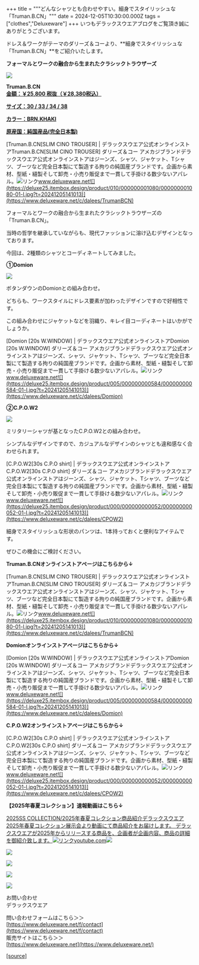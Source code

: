 +++
title = """どんなシャツとも合わせやすい。細身でスタイリッシュな「Truman.B.CN」"""
date = 2024-12-05T10:30:00.000Z
tags = ["clothes","Deluxeware"]
+++
いつもデラックスウエアブログをご覧頂き誠にありがとうございます。

ドレス＆ワークがテーマのダリーズ＆コーより、**細身でスタイリッシュな「Truman.B.CN」**をご紹介いたします。

**フォーマルとワークの融合から生まれたクラシックトラウザーズ**

[![](https://stat.ameba.jp/user_images/20241205/18/deluxeware/f9/ff/j/o0800080015518071757.jpg)](https://stat.ameba.jp/user_images/20241205/18/deluxeware/f9/ff/j/o0800080015518071757.jpg)

**Truman.B.CN**  
**[金額：￥25,800 税抜（￥28,380税込）](https://www.deluxeware.net/c/dalees/TrumanBCN)**

**[サイズ：30 / 33 / 34 / 38](https://www.deluxeware.net/c/dalees/TrumanBCN)**

**[カラー：BRN.KHAKI](https://www.deluxeware.net/c/dalees/TrumanBCN)**

**[原産国：純国産品(完全日本製)](https://www.deluxeware.net/c/dalees/TrumanBCN)**

[Truman.B.CN\[SLIM CINO TROUSER\] | デラックスウエア公式オンラインストアTruman.B.CN\[SLIM CINO TROUSER\] ダリーズ＆コー アメカジブランドデラックスウエア公式オンラインストアはジーンズ、シャツ、ジャケット、Tシャツ、ブーツなど完全日本製にて製造する拘りの純国産ブランドです。企画から素材、型紙・縫製そして卸売・小売り販促まで一貫して手掛ける数少ないアパレル。![リンク](https://c.stat100.ameba.jp/ameblo/symbols/v3.20.0/svg/gray/editor_link.svg)www.deluxeware.net![](https://deluxe25.itembox.design/product/010/000000001080/000000001080-01-l.jpg?t=20241205141013)](https://www.deluxeware.net/c/dalees/TrumanBCN)

フォーマルとワークの融合から生まれたクラシックトラウザーズの「Truman.B.CN」。

当時の哲学を継承していながらも、現代ファッションに溶け込むデザインとなっております。

今回は、2種類のシャツとコーディネートしてみました。

**①Domion**

[![](https://stat.ameba.jp/user_images/20241205/18/deluxeware/3e/ca/j/o0800080015518074844.jpg)](https://stat.ameba.jp/user_images/20241205/18/deluxeware/3e/ca/j/o0800080015518074844.jpg)

ボタンダウンのDomionとの組み合わせ。

どちらも、ワークスタイルにドレス要素が加わったデザインですので好相性です。

この組み合わせにジャケットなどを羽織り、キレイ目コーディネートはいかがでしょうか。

[Domion \[20s W.WINDOW\] | デラックスウエア公式オンラインストアDomion \[20s W.WINDOW\] ダリーズ＆コー アメカジブランドデラックスウエア公式オンラインストアはジーンズ、シャツ、ジャケット、Tシャツ、ブーツなど完全日本製にて製造する拘りの純国産ブランドです。企画から素材、型紙・縫製そして卸売・小売り販促まで一貫して手掛ける数少ないアパレル。![リンク](https://c.stat100.ameba.jp/ameblo/symbols/v3.20.0/svg/gray/editor_link.svg)www.deluxeware.net![](https://deluxe25.itembox.design/product/005/000000000584/000000000584-01-l.jpg?t=20241205141013)](https://www.deluxeware.net/c/dalees/Domion)

**②C.P.O.W2**

[![](https://stat.ameba.jp/user_images/20241205/18/deluxeware/8d/13/j/o0800080015518071217.jpg)](https://stat.ameba.jp/user_images/20241205/18/deluxeware/8d/13/j/o0800080015518071217.jpg)

ミリタリーシャツが基となったC.P.O.W2との組み合わせ。

シンプルなデザインですので、カジュアルなデザインのシャツとも違和感なく合わせられます。

[C.P.O.W2\[30s C.P.O shirt\] | デラックスウエア公式オンラインストアC.P.O.W2\[30s C.P.O shirt\] ダリーズ＆コー アメカジブランドデラックスウエア公式オンラインストアはジーンズ、シャツ、ジャケット、Tシャツ、ブーツなど完全日本製にて製造する拘りの純国産ブランドです。企画から素材、型紙・縫製そして卸売・小売り販促まで一貫して手掛ける数少ないアパレル。![リンク](https://c.stat100.ameba.jp/ameblo/symbols/v3.20.0/svg/gray/editor_link.svg)www.deluxeware.net![](https://deluxe25.itembox.design/product/000/000000000052/000000000052-01-l.jpg?t=20241205141013)](https://www.deluxeware.net/c/dalees/CPOW2)

細身でスタイリッシュな形状のパンツは、1本持っておくと便利なアイテムです。

ぜひこの機会にご検討ください。

**Truman.B.CNオンラインストアページはこちらから↓**

[Truman.B.CN\[SLIM CINO TROUSER\] | デラックスウエア公式オンラインストアTruman.B.CN\[SLIM CINO TROUSER\] ダリーズ＆コー アメカジブランドデラックスウエア公式オンラインストアはジーンズ、シャツ、ジャケット、Tシャツ、ブーツなど完全日本製にて製造する拘りの純国産ブランドです。企画から素材、型紙・縫製そして卸売・小売り販促まで一貫して手掛ける数少ないアパレル。![リンク](https://c.stat100.ameba.jp/ameblo/symbols/v3.20.0/svg/gray/editor_link.svg)www.deluxeware.net![](https://deluxe25.itembox.design/product/010/000000001080/000000001080-01-l.jpg?t=20241205141013)](https://www.deluxeware.net/c/dalees/TrumanBCN)

**Domionオンラインストアページはこちらから↓**

[Domion \[20s W.WINDOW\] | デラックスウエア公式オンラインストアDomion \[20s W.WINDOW\] ダリーズ＆コー アメカジブランドデラックスウエア公式オンラインストアはジーンズ、シャツ、ジャケット、Tシャツ、ブーツなど完全日本製にて製造する拘りの純国産ブランドです。企画から素材、型紙・縫製そして卸売・小売り販促まで一貫して手掛ける数少ないアパレル。![リンク](https://c.stat100.ameba.jp/ameblo/symbols/v3.20.0/svg/gray/editor_link.svg)www.deluxeware.net![](https://deluxe25.itembox.design/product/005/000000000584/000000000584-01-l.jpg?t=20241205141013)](https://www.deluxeware.net/c/dalees/Domion)

**C.P.O.W2オンラインストアページはこちらから↓**

[C.P.O.W2\[30s C.P.O shirt\] | デラックスウエア公式オンラインストアC.P.O.W2\[30s C.P.O shirt\] ダリーズ＆コー アメカジブランドデラックスウエア公式オンラインストアはジーンズ、シャツ、ジャケット、Tシャツ、ブーツなど完全日本製にて製造する拘りの純国産ブランドです。企画から素材、型紙・縫製そして卸売・小売り販促まで一貫して手掛ける数少ないアパレル。![リンク](https://c.stat100.ameba.jp/ameblo/symbols/v3.20.0/svg/gray/editor_link.svg)www.deluxeware.net![](https://deluxe25.itembox.design/product/000/000000000052/000000000052-01-l.jpg?t=20241205141013)](https://www.deluxeware.net/c/dalees/CPOW2)

**【2025年春夏コレクション】速報動画はこちら↓**

[2025SS COLLECTION/2025年春夏コレクション商品紹介デラックスウエア2025年春夏コレクション展示会より動画にて商品紹介をお届けします。 デラックスウエアが2025年からリリースする商品を、企画者が企画内容、商品の詳細を御紹介致します。![リンク](https://c.stat100.ameba.jp/ameblo/symbols/v3.20.0/svg/gray/editor_link.svg)youtube.com![](https://i.ytimg.com/vi/A71qJSd2lh4/hqdefault.jpg?sqp=-oaymwEXCOADEI4CSFryq4qpAwkIARUAAIhCGAE=&rs=AOn4CLAjvDtZHCLmch_wfz5qqtOMUoi28A&days_since_epoch=20062)](https://youtube.com/playlist?list=PLmcuUjZ67rhnclr762_W-zDg7FyyrNvqF&si=V6JIgaLnBljdN3Ff)

[![](https://stat.ameba.jp/user_images/20241116/16/deluxeware/4a/05/j/o1200050015510661447.jpg?caw=800)](https://www.deluxeware.net/c/deluxeware/D-26)

[![](https://stat.ameba.jp/user_images/20240315/15/deluxeware/04/7f/j/o0800026015413271803.jpg?caw=800)](https://www.instagram.com/deluxeware/?hl=ja)

[![](https://stat.ameba.jp/user_images/20220415/12/deluxeware/3b/ce/j/o0800026015103175481.jpg?caw=800)](https://www.deluxeware.net/f/headstore)

[![](https://stat.ameba.jp/user_images/20220415/12/deluxeware/d7/c6/j/o0800026015103175487.jpg?caw=800)](https://www.deluxeware.net/)

お問い合わせ  
デラックスウエア

問い合わせフォームはこちら＞＞  
[https://www.deluxeware.net/f/contact](https://www.deluxeware.net/f/contact)  
販売サイトはこちら＞＞  
[https://www.deluxeware.net](https://www.deluxeware.net/)

[[source]](https://ameblo.jp/deluxeware/entry-12877566290.html)

